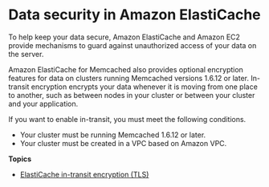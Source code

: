# Data security in Amazon ElastiCache<a name="encryption"></a>

To help keep your data secure, Amazon ElastiCache and Amazon EC2 provide mechanisms to guard against unauthorized access of your data on the server\.

Amazon ElastiCache for Memcached also provides optional encryption features for data on clusters running Memcached versions 1\.6\.12 or later\. In\-transit encryption encrypts your data whenever it is moving from one place to another, such as between nodes in your cluster or between your cluster and your application\.

If you want to enable in\-transit, you must meet the following conditions\.
+ Your cluster must be running Memcached 1\.6\.12 or later\.
+ Your cluster must be created in a VPC based on Amazon VPC\.

**Topics**
+ [ElastiCache in\-transit encryption \(TLS\)](in-transit-encryption.md)